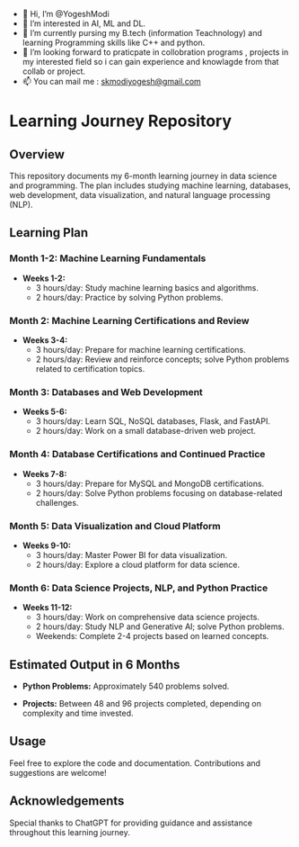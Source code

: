 - 👋 Hi, I’m @YogeshModi
- 👀 I’m interested in AI, ML and DL. 
- 🌱 I’m currently pursing my B.tech (information Teachnology) and learning Programming skills like C++ and python.
- 💞️ I’m looking forward to praticpate in collobration programs , projects in my interested field so i can gain experience and knowlagde from that collab or project.
- 📫 You can mail me : skmodiyogesh@gmail.com

<!---
YogeshModi-04/YogeshModi-04 is a ✨ special ✨ repository because its `README.md` (this file) appears on your GitHub profile.
You can click the Preview link to take a look at your changes.
--->
# Learning Journey Repository

## Overview

This repository documents my 6-month learning journey in data science and programming. The plan includes studying machine learning, databases, web development, data visualization, and natural language processing (NLP).

## Learning Plan

### Month 1-2: Machine Learning Fundamentals

- **Weeks 1-2:**
  - 3 hours/day: Study machine learning basics and algorithms.
  - 2 hours/day: Practice by solving Python problems.

### Month 2: Machine Learning Certifications and Review

- **Weeks 3-4:**
  - 3 hours/day: Prepare for machine learning certifications.
  - 2 hours/day: Review and reinforce concepts; solve Python problems related to certification topics.

### Month 3: Databases and Web Development

- **Weeks 5-6:**
  - 3 hours/day: Learn SQL, NoSQL databases, Flask, and FastAPI.
  - 2 hours/day: Work on a small database-driven web project.

### Month 4: Database Certifications and Continued Practice

- **Weeks 7-8:**
  - 3 hours/day: Prepare for MySQL and MongoDB certifications.
  - 2 hours/day: Solve Python problems focusing on database-related challenges.

### Month 5: Data Visualization and Cloud Platform

- **Weeks 9-10:**
  - 3 hours/day: Master Power BI for data visualization.
  - 2 hours/day: Explore a cloud platform for data science.

### Month 6: Data Science Projects, NLP, and Python Practice

- **Weeks 11-12:**
  - 3 hours/day: Work on comprehensive data science projects.
  - 2 hours/day: Study NLP and Generative AI; solve Python problems.
  - Weekends: Complete 2-4 projects based on learned concepts.

## Estimated Output in 6 Months

- **Python Problems:** Approximately 540 problems solved.
  
- **Projects:** Between 48 and 96 projects completed, depending on complexity and time invested.

## Usage

Feel free to explore the code and documentation. Contributions and suggestions are welcome!

## Acknowledgements

Special thanks to ChatGPT for providing guidance and assistance throughout this learning journey.